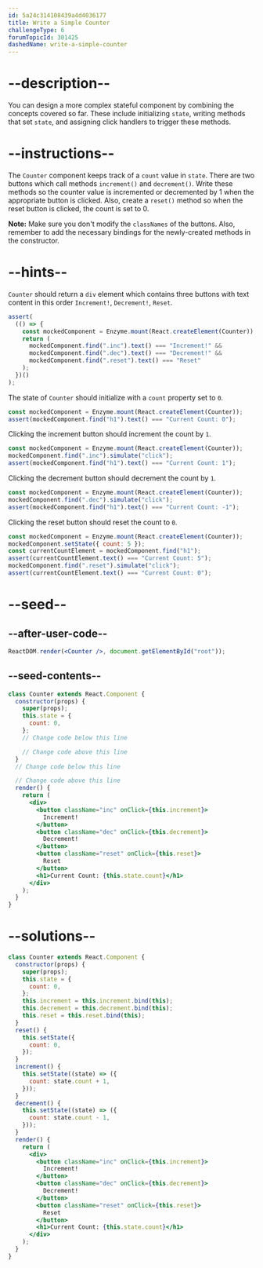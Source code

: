 ```yaml
---
id: 5a24c314108439a4d4036177
title: Write a Simple Counter
challengeType: 6
forumTopicId: 301425
dashedName: write-a-simple-counter
---
```


# --description--

You can design a more complex stateful component by combining the concepts covered so far. These include initializing `state`, writing methods that set `state`, and assigning click handlers to trigger these methods.

# --instructions--

The `Counter` component keeps track of a `count` value in `state`. There are two buttons which call methods `increment()` and `decrement()`. Write these methods so the counter value is incremented or decremented by 1 when the appropriate button is clicked. Also, create a `reset()` method so when the reset button is clicked, the count is set to 0.

**Note:** Make sure you don't modify the `classNames` of the buttons. Also, remember to add the necessary bindings for the newly-created methods in the constructor.

# --hints--

`Counter` should return a `div` element which contains three buttons with text content in this order `Increment!`, `Decrement!`, `Reset`.

```js
assert(
  (() => {
    const mockedComponent = Enzyme.mount(React.createElement(Counter));
    return (
      mockedComponent.find(".inc").text() === "Increment!" &&
      mockedComponent.find(".dec").text() === "Decrement!" &&
      mockedComponent.find(".reset").text() === "Reset"
    );
  })()
);
```

The state of `Counter` should initialize with a `count` property set to `0`.

```js
const mockedComponent = Enzyme.mount(React.createElement(Counter));
assert(mockedComponent.find("h1").text() === "Current Count: 0");
```

Clicking the increment button should increment the count by `1`.

```js
const mockedComponent = Enzyme.mount(React.createElement(Counter));
mockedComponent.find(".inc").simulate("click");
assert(mockedComponent.find("h1").text() === "Current Count: 1");
```

Clicking the decrement button should decrement the count by `1`.

```js
const mockedComponent = Enzyme.mount(React.createElement(Counter));
mockedComponent.find(".dec").simulate("click");
assert(mockedComponent.find("h1").text() === "Current Count: -1");
```

Clicking the reset button should reset the count to `0`.

```js
const mockedComponent = Enzyme.mount(React.createElement(Counter));
mockedComponent.setState({ count: 5 });
const currentCountElement = mockedComponent.find("h1");
assert(currentCountElement.text() === "Current Count: 5");
mockedComponent.find(".reset").simulate("click");
assert(currentCountElement.text() === "Current Count: 0");
```

# --seed--

## --after-user-code--

```jsx
ReactDOM.render(<Counter />, document.getElementById("root"));
```

## --seed-contents--

```jsx
class Counter extends React.Component {
  constructor(props) {
    super(props);
    this.state = {
      count: 0,
    };
    // Change code below this line

    // Change code above this line
  }
  // Change code below this line

  // Change code above this line
  render() {
    return (
      <div>
        <button className="inc" onClick={this.increment}>
          Increment!
        </button>
        <button className="dec" onClick={this.decrement}>
          Decrement!
        </button>
        <button className="reset" onClick={this.reset}>
          Reset
        </button>
        <h1>Current Count: {this.state.count}</h1>
      </div>
    );
  }
}
```

# --solutions--

```jsx
class Counter extends React.Component {
  constructor(props) {
    super(props);
    this.state = {
      count: 0,
    };
    this.increment = this.increment.bind(this);
    this.decrement = this.decrement.bind(this);
    this.reset = this.reset.bind(this);
  }
  reset() {
    this.setState({
      count: 0,
    });
  }
  increment() {
    this.setState((state) => ({
      count: state.count + 1,
    }));
  }
  decrement() {
    this.setState((state) => ({
      count: state.count - 1,
    }));
  }
  render() {
    return (
      <div>
        <button className="inc" onClick={this.increment}>
          Increment!
        </button>
        <button className="dec" onClick={this.decrement}>
          Decrement!
        </button>
        <button className="reset" onClick={this.reset}>
          Reset
        </button>
        <h1>Current Count: {this.state.count}</h1>
      </div>
    );
  }
}
```
